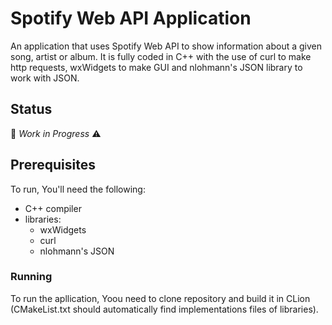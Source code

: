 # Spotify Web API Application

An application that uses Spotify Web API to show information about a given song, artist or album.
It is fully coded in C++ with the use of curl to make http requests, wxWidgets to make GUI and nlohmann's JSON library to work with JSON.

## Status
:construction: *Work in Progress* :warning:


## Prerequisites

To run, You'll need the following:
  - C++ compiler
  - libraries:
    * wxWidgets
    * curl
    * nlohmann's JSON

### Running

To run the apllication, Yoou need to clone repository and build it in CLion (CMakeList.txt should automatically find implementations files of libraries).
